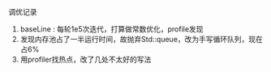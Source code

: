 调优记录

1. baseLine : 每轮1e5次迭代，打算做常数优化，profile发现
2. 发现内存池占了一半运行时间，故抛弃Std::queue，改为手写循环队列，现在占6%
3. 用profiler找热点，改了几处不太好的写法
